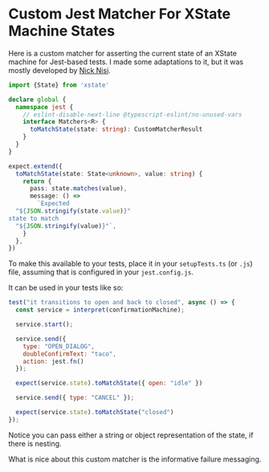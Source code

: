 # Custom Jest Matcher For XState Machine States

Here is a custom matcher for asserting the current state of an XState machine
for Jest-based tests. I made some adaptations to it, but it was mostly
developed by [Nick
Nisi](https://discord.com/channels/795785288994652170/809564635614150686/897559009077362738).

```typescript
import {State} from 'xstate'

declare global {
  namespace jest {
    // eslint-disable-next-line @typescript-eslint/no-unused-vars
    interface Matchers<R> {
      toMatchState(state: string): CustomMatcherResult
    }
  }
}

expect.extend({
  toMatchState(state: State<unknown>, value: string) {
    return {
      pass: state.matches(value),
      message: () =>
        `Expected
  "${JSON.stringify(state.value)}"
state to match
  "${JSON.stringify(value)}"`,
    }
  },
})
```

To make this available to your tests, place it in your `setupTests.ts` (or
`.js`) file, assuming that is configured in your `jest.config.js`.

It can be used in your tests like so:

```javascript
test("it transitions to open and back to closed", async () => {
  const service = interpret(confirmationMachine);

  service.start();

  service.send({
    type: "OPEN_DIALOG",
    doubleConfirmText: "taco",
    action: jest.fn()
  });

  expect(service.state).toMatchState({ open: "idle" })

  service.send({ type: "CANCEL" });

  expect(service.state).toMatchState("closed")
});
```

Notice you can pass either a string or object representation of the state, if
there is nesting.

What is nice about this custom matcher is the informative failure messaging.
